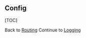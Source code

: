 ## Config

[TOC]

<div class='docs-progress-nav'>
  <span class='back'>
    Back to <a href="/docs/routing">Routing</a>
  </span>
  <span class='forward'>
    Continue to <a href="/docs/logging">Logging</a>
  </span>
</div>
